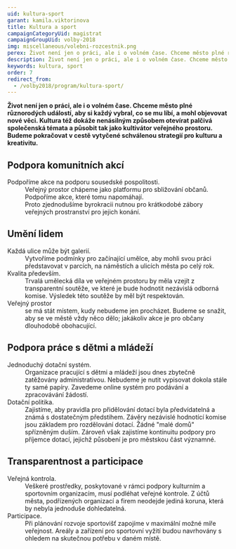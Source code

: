 ```yaml
---
uid: kultura-sport
garant: kamila.viktorinova
title: Kultura a sport
campaignCategoryUid: magistrat
campaignGroupUid: volby-2018
img: miscellaneous/volebni-rozcestnik.png
perex: Život není jen o práci, ale i o volném čase. Chceme město plné různorodých událostí, aby si každý vybral, co se mu líbí.
description: Život není jen o práci, ale i o volném čase. Chceme město plné různorodých událostí, aby si každý vybral, co se mu líbí, a mohl objevovat nové věci. Kultura též dokáže nenásilným způsobem otevírat palčivá společenská témata a působit tak jako kultivátor veřejného prostoru. Budeme pokračovat v cestě vytyčené schválenou strategií pro kulturu a kreativitu.
keywords: kultura, sport
order: 7
redirect_from:
  - /volby2018/program/kultura-sport/
---
```


**Život není jen o práci, ale i o volném čase. Chceme město plné různorodých událostí, aby si každý vybral, co se mu líbí, a mohl objevovat nové věci. Kultura též dokáže nenásilným způsobem otevírat palčivá společenská témata a působit tak jako kultivátor veřejného prostoru. Budeme pokračovat v cestě vytyčené schválenou strategií pro kulturu a kreativitu.**

## Podpora komunitních akcí

<dl class="c-program-key-point-list">
    <dt>Podpoříme akce na podporu sousedské pospolitosti.</dt>
    <dd>Veřejný prostor chápeme jako platformu pro sbližování občanů. Podpoříme akce, které tomu napomáhají.</dd>
    <dd>Proto zjednodušíme byrokracii nutnou pro krátkodobé zábory veřejných prostranství pro jejich konání.</dd>
</dl>

## Umění lidem

<dl class="c-program-key-point-list">
    <dt>Každá ulice může být galerií.</dt>
    <dd>Vytvoříme podmínky pro začínající umělce, aby mohli svou práci představovat v parcích, na náměstích a ulicích města po celý rok.</dd>
    <dt>Kvalita především.</dt>
    <dd>Trvalá umělecká díla ve veřejném prostoru by měla vzejít z transparentní soutěže, ve které je bude hodnotit nezávislá odborná komise. Výsledek této soutěže by měl být respektován.</dd>
    <dt>Veřejný prostor</dt>
    <dd>se má stát místem, kudy nebudeme jen procházet. Budeme se snažit, aby se ve městě vždy něco dělo; jakákoliv akce je pro občany dlouhodobě obohacující.</dd>
</dl>

## Podpora práce s dětmi a mládeží

<dl class="c-program-key-point-list">
    <dt>Jednoduchý dotační systém.</dt>
    <dd>Organizace pracující s dětmi a mládeží jsou dnes zbytečně zatěžovány administrativou. Nebudeme je nutit vypisovat dokola stále ty samé papíry. Zavedeme online systém pro podávání a zpracovávání žádostí.</dd>
    <dt>Dotační politika.</dt>
    <dd>Zajistíme, aby pravidla pro přidělování dotací byla předvídatelná a známá s dostatečným předstihem. Závěry nezávislé hodnotící komise jsou základem pro rozdělování dotací. Žádné "malé domů" spřízněným duším. Zároveň však zajistíme kontinuitu podpory pro příjemce dotací, jejichž působení je pro městskou část významné.</dd>
</dl>


## Transparentnost a participace

<dl class="c-program-key-point-list">
    <dt>Veřejná kontrola.</dt>
    <dd>Veškeré prostředky, poskytované v rámci podpory kulturním a sportovním organizacím, musí podléhat veřejné kontrole. Z účtů města, podřízených organizací a firem neodejde jediná koruna, která by nebyla jednoduše dohledatelná.</dd>
    <dt>Participace.</dt>
    <dd>Při plánování rozvoje sportovišť zapojíme v maximální možné míře veřejnost. Areály a zařízení pro sportovní vyžití budou navrhovány s ohledem na skutečnou potřebu v daném místě.</dd>
</dl>